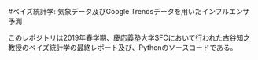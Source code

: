 #ベイズ統計学: 気象データ及びGoogle Trendsデータを用いたインフルエンザ予測

<p>このレポジトリは2019年春学期、慶応義塾大学SFCにおいて行われた古谷知之教授のベイズ統計学の最終レポート及び、Pythonのソースコードである。</p>
